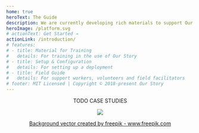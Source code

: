 ```yaml
---
home: true
heroText: The Guide
description: We are currently developing rich materials to support Our Story deployment. Stay tuned!
heroImage: /platform.svg
# actionText: Get Started →
actionLink: /introduction/
# features:
# - title: Material for Training
#   details: For training in the use of Our Story
# - title: Setup & Configuration
#   details: For setting up a deployment
# - title: Field Guide
#   details: For support workers, volunteers and field facilitators
# footer: MIT Licensed | Copyright © 2018-present Our Story
---
```


<div style="text-align:center">

TODO CASE STUDIES

![](working.png)


<a href="https://www.freepik.com/free-photos-vectors/background">Background vector created by freepik - www.freepik.com</a>

</div>

